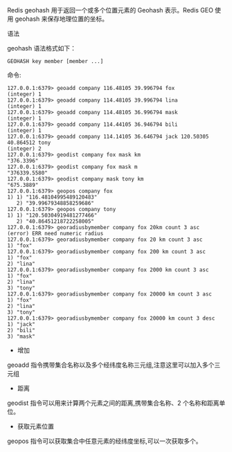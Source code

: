 Redis geohash 用于返回一个或多个位置元素的 Geohash 表示。Redis GEO 使用 geohash 来保存地理位置的坐标。

语法

geohash 语法格式如下：

```
GEOHASH key member [member ...]
```

命令:

```
127.0.0.1:6379> geoadd company 116.48105 39.996794 fox
(integer) 1
127.0.0.1:6379> geoadd company 114.48105 39.996794 lina
(integer) 1
127.0.0.1:6379> geoadd company 114.48105 36.996794 mask
(integer) 1
127.0.0.1:6379> geoadd company 114.44105 36.946794 bili
(integer) 1
127.0.0.1:6379> geoadd company 114.14105 36.646794 jack 120.50305 40.864512 tony
(integer) 2
127.0.0.1:6379> geodist company fox mask km
"376.3396"
127.0.0.1:6379> geodist company fox mask m
"376339.5580"
127.0.0.1:6379> geodist company mask tony km
"675.3889"
127.0.0.1:6379> geopos company fox
1) 1) "116.48104995489120483"
   2) "39.99679348858259686"
127.0.0.1:6379> geopos company tony
1) 1) "120.50304919481277466"
   2) "40.86451218722258005"
127.0.0.1:6379> georadiusbymember company fox 20km count 3 asc
(error) ERR need numeric radius
127.0.0.1:6379> georadiusbymember company fox 20 km count 3 asc
1) "fox"
127.0.0.1:6379> georadiusbymember company fox 200 km count 3 asc
1) "fox"
2) "lina"
127.0.0.1:6379> georadiusbymember company fox 2000 km count 3 asc
1) "fox"
2) "lina"
3) "tony"
127.0.0.1:6379> georadiusbymember company fox 20000 km count 3 asc
1) "fox"
2) "lina"
3) "tony"
127.0.0.1:6379> georadiusbymember company fox 20000 km count 3 desc
1) "jack"
2) "bili"
3) "mask"
```

- 增加

geoadd 指令携带集合名称以及多个经纬度名称三元组,注意这里可以加入多个三元组

- 距离

geodist 指令可以用来计算两个元素之间的距离,携带集合名称、2 个名称和距离单位。

- 获取元素位置

geopos 指令可以获取集合中任意元素的经纬度坐标,可以一次获取多个。

